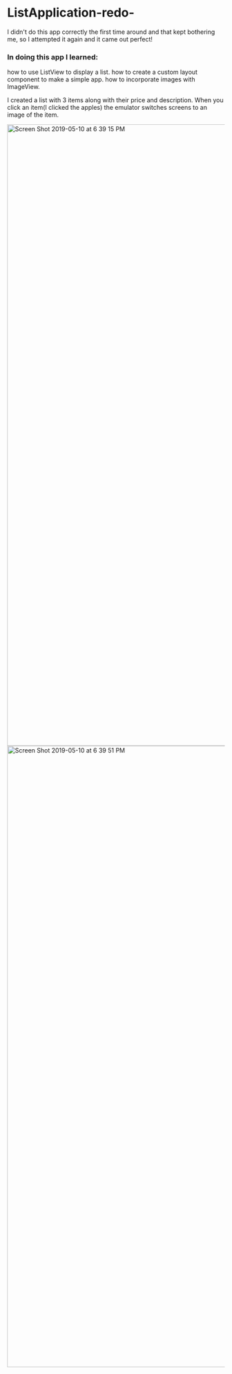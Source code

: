 # ListApplication-redo-

I didn't do this app correctly the first time around and that kept bothering me, so I attempted it again and it came out perfect!

<h3>In doing this app I learned:</h3>

how to use ListView to display a list.
how to create a custom layout component to make a simple app.
how to incorporate images with ImageView.

I created a list with 3 items along with their price and description. When you click an item(I clicked the apples) the emulator switches screens to an image of the item.

<img width="1440" alt="Screen Shot 2019-05-10 at 6 39 15 PM" src="https://user-images.githubusercontent.com/29503790/57560200-45151480-7353-11e9-8ded-85ac04f9ac46.png">
<img width="1440" alt="Screen Shot 2019-05-10 at 6 39 51 PM" src="https://user-images.githubusercontent.com/29503790/57560205-48100500-7353-11e9-9efd-0afa12cc552a.png">
